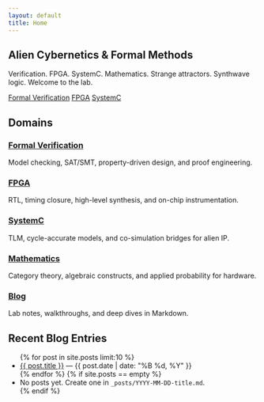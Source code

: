 ```yaml
---
layout: default
title: Home
---
```


<section class="hero card">
  <h2 class="glitch" data-text="Alien Cybernetics & Formal Methods">Alien Cybernetics & Formal Methods</h2>
  <p>Verification. FPGA. SystemC. Mathematics. Strange attractors. Synthwave logic. Welcome to the lab.</p>
  <p>
    <a class="button" href="{{ site.baseurl }}/pages/formal-verification">Formal Verification</a>
    <a class="button" href="{{ site.baseurl }}/pages/fpga">FPGA</a>
    <a class="button" href="{{ site.baseurl }}/pages/systemc">SystemC</a>
  </p>
</section>

<h2>Domains</h2>
<div class="grid">
  <div class="card">
    <h3><a href="{{ site.baseurl }}/pages/formal-verification">Formal Verification</a></h3>
    <p>Model checking, SAT/SMT, property-driven design, and proof engineering.</p>
  </div>
  <div class="card">
    <h3><a href="{{ site.baseurl }}/pages/fpga">FPGA</a></h3>
    <p>RTL, timing closure, high-level synthesis, and on-chip instrumentation.</p>
  </div>
  <div class="card">
    <h3><a href="{{ site.baseurl }}/pages/systemc">SystemC</a></h3>
    <p>TLM, cycle-accurate models, and co-simulation bridges for alien IP.</p>
  </div>
  <div class="card">
    <h3><a href="{{ site.baseurl }}/pages/mathematics">Mathematics</a></h3>
    <p>Category theory, algebraic constructs, and applied probability for hardware.</p>
  </div>
  <div class="card">
    <h3><a href="{{ site.baseurl }}/blog">Blog</a></h3>
    <p>Lab notes, walkthroughs, and deep dives in Markdown.</p>
  </div>
 </div>

<h2>Recent Blog Entries</h2>
<ul>
  {% for post in site.posts limit:10 %}
    <li>
      <a href="{{ post.url }}">{{ post.title }}</a> — {{ post.date | date: "%B %d, %Y" }}
    </li>
  {% endfor %}
  {% if site.posts == empty %}
    <li>No posts yet. Create one in <code>_posts/YYYY-MM-DD-title.md</code>.</li>
  {% endif %}
</ul>
